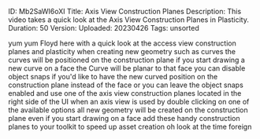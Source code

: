 ID: Mb2SaWI6oXI
Title: Axis View Construction Planes
Description: This video takes a quick look at the Axis View Construction Planes in Plasticity.
Duration: 50
Version: 
Uploaded: 20230426
Tags: unsorted

yum yum Floyd here with a quick look at
the access view construction planes and
plasticity when creating new geometry
such as curves the curves will be
positioned on the construction plane if
you start drawing a new curve on a face
the Curve will be planar to that face
you can disable object snaps if you'd
like to have the new curved position on
the construction plane instead of the
face or you can leave the object snaps
enabled and use one of the axis view
construction planes located in the right
side of the UI when an axis view is used
by double clicking on one of the
available options all new geometry will
be created on the construction plane
even if you start drawing on a face
add these handy construction planes to
your toolkit to speed up asset creation
oh look at the time
foreign
